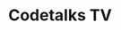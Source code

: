 ---
layout : sparkle
title : "Codetalks TV"
summary : "Codetalks.tv puts together the best dev talks in a categorized video platform, made by developers for developers."
visit : https://codetalks.tv/
tags : ["talk"]
category : "talk"
---